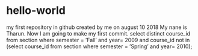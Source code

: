 # hello-world
my first repository in github created by me on august 10 2018
My nane is Tharun. Now I am going to make my first commit.
select distinct course_id
from section
where semester = ’Fall’ and year= 2009 and 
           course_id  not in (select course_id
                                 from section
                                 where semester = ’Spring’ and year= 2010);
